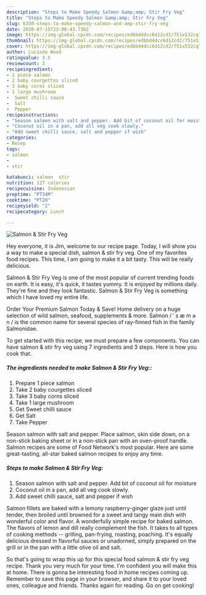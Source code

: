 ```yaml
---
description: "Steps to Make Speedy Salmon &amp;amp; Stir Fry Veg"
title: "Steps to Make Speedy Salmon &amp;amp; Stir Fry Veg"
slug: 6330-steps-to-make-speedy-salmon-and-amp-stir-fry-veg
date: 2020-07-15T23:00:43.736Z
image: https://img-global.cpcdn.com/recipes/edbbd4dcc6d12cd2/751x532cq70/salmon-stir-fry-veg-recipe-main-photo.jpg
thumbnail: https://img-global.cpcdn.com/recipes/edbbd4dcc6d12cd2/751x532cq70/salmon-stir-fry-veg-recipe-main-photo.jpg
cover: https://img-global.cpcdn.com/recipes/edbbd4dcc6d12cd2/751x532cq70/salmon-stir-fry-veg-recipe-main-photo.jpg
author: Lucinda Wood
ratingvalue: 3.5
reviewcount: 3
recipeingredient:
- 1 piece salmon
- 2 baby courgettes sliced
- 3 baby corns sliced
- 1 large mushroom
-  Sweet chilli sauce
-  Salt
-  Pepper
recipeinstructions:
- "Season salmon with salt and pepper. Add bit of coconut oil for moisture"
- "Coconut oil in a pan, add all veg cook slowly."
- "Add sweet chilli sauce, salt and pepper if wish"
categories:
- Resep
tags:
- salmon
- 
- stir

katakunci: salmon  stir
nutrition: 127 calories
recipecuisine: Indonesian
preptime: "PT34M"
cooktime: "PT2H"
recipeyield: "2"
recipecategory: Lunch

---
```



![Salmon &amp; Stir Fry Veg](https://img-global.cpcdn.com/recipes/edbbd4dcc6d12cd2/751x532cq70/salmon-stir-fry-veg-recipe-main-photo.jpg)

Hey everyone, it is Jim, welcome to our recipe page. Today, I will show you a way to make a special dish, salmon &amp; stir fry veg. One of my favorites food recipes. This time, I am going to make it a bit tasty. This will be really delicious.

Salmon &amp; Stir Fry Veg is one of the most popular of current trending foods on earth. It is easy, it's quick, it tastes yummy. It is enjoyed by millions daily. They're fine and they look fantastic. Salmon &amp; Stir Fry Veg is something which I have loved my entire life.

Order Your Premium Salmon Today &amp; Save! Home delivery on a huge selection of wild salmon, seafood, supplements &amp; more. Salmon / ˈ s æ m ə n / is the common name for several species of ray-finned fish in the family Salmonidae.


To get started with this recipe, we must prepare a few components. You can have salmon &amp; stir fry veg using 7 ingredients and 3 steps. Here is how you cook that.

##### The ingredients needed to make Salmon &amp; Stir Fry Veg::

1. Prepare 1 piece salmon
1. Take 2 baby courgettes sliced
1. Take 3 baby corns sliced
1. Take 1 large mushroom
1. Get  Sweet chilli sauce
1. Get  Salt
1. Take  Pepper


Season salmon with salt and pepper. Place salmon, skin side down, on a non-stick baking sheet or in a non-stick pan with an oven-proof handle. Salmon recipes are some of Food Network&#39;s most popular. Here are some great-tasting, all-star baked salmon recipes to enjoy any time. 

##### Steps to make Salmon &amp; Stir Fry Veg:

1. Season salmon with salt and pepper. Add bit of coconut oil for moisture
1. Coconut oil in a pan, add all veg cook slowly.
1. Add sweet chilli sauce, salt and pepper if wish


Salmon fillets are baked with a lemony raspberry-ginger glaze just until tender, then broiled until browned for a sweet and tangy main dish with wonderful color and flavor. A wonderfully simple recipe for baked salmon. The flavors of lemon and dill really complement the fish. It takes to all types of cooking methods -- grilling, pan-frying, roasting, poaching. It&#39;s equally delicious dressed in flavorful sauces or unadorned, simply prepared on the grill or in the pan with a little olive oil and salt. 

So that's going to wrap this up for this special food salmon &amp; stir fry veg recipe. Thank you very much for your time. I'm confident you will make this at home. There is gonna be interesting food in home recipes coming up. Remember to save this page in your browser, and share it to your loved ones, colleague and friends. Thanks again for reading. Go on get cooking!
